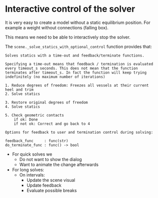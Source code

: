 # Interactive control of the solver

It is very easy to create a model without a static equilibrium position. For example a weight without connections (falling box).

This means we need to be able to interactively stop the solver.

The `scene._solve_statics_with_optional_control` function provides that:

```
Solves statics with a time-out and feedback/terminate functions.

Specifying a time-out means that feedback / termination is evaluated every timeout_s seconds. This does not mean that the function terminates after timeout_s. In fact the function will keep trying indefinitely (no maximum number of iterations)

1. Reduce degrees of freedom: Freezes all vessels at their current heel and trim
2. Solve statics

3. Restore original degrees of freedom
4. Solve statics

5. Check geometric contacts
    if ok: Done
    if not ok: Correct and go back to 4

Options for feedback to user and termination control during solving:

feedback_func     : func(str)
do_terminate_func : func() -> bool
```

- For quick solves we
  - Do not want to show the dialog
  - Want to animate the change afterwards
- For long solves:
  - On intervals:
    - Update the scene visual
    - Update feedback
    - Evaluate possible breaks



